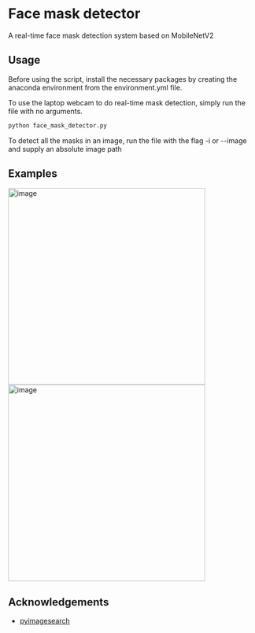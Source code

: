 # Face mask detector
A real-time face mask detection system based on MobileNetV2

## Usage
Before using the script, install the necessary packages by creating the anaconda environment from the environment.yml file.

To use the laptop webcam to do real-time mask detection, simply run the file with no arguments. 

```bash
python face_mask_detector.py
```

To detect all the masks in an image, run the file with the flag -i or --image and supply an absolute image path

## Examples
<img width="400" alt="image" src="https://user-images.githubusercontent.com/42872531/184689912-852f46d1-b03c-4203-a91d-b644a0b5bb79.png">     <img width="400" alt="image" src="https://user-images.githubusercontent.com/42872531/184692116-c9c930f3-d0b0-43bf-aeef-901b14e59355.png">


## Acknowledgements

* [pyimagesearch](https://pyimagesearch.com/2020/05/04/covid-19-face-mask-detector-with-opencv-keras-tensorflow-and-deep-learning/#download-the-code)
